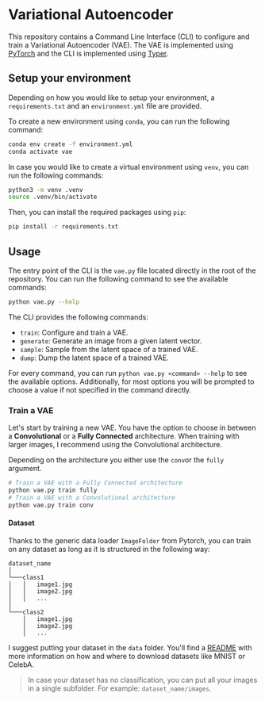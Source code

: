 # Variational Autoencoder

This repository contains a Command Line Interface (CLI) to configure and train a Variational Autoencoder (VAE). The VAE is implemented using [PyTorch](https://pytorch.org/docs/stable/index.html) and the CLI is implemented using [Typer](https://typer.tiangolo.com/).

## Setup your environment

Depending on how you would like to setup your environment, a `requirements.txt` and an `environment.yml` file are provided.

To create a new environment using `conda`, you can run the following command:

```bash
conda env create -f environment.yml
conda activate vae
```

In case you would like to create a virtual environment using `venv`, you can run the following commands:

```bash
python3 -m venv .venv
source .venv/bin/activate
```

Then, you can install the required packages using `pip`:

```bash
pip install -r requirements.txt
```

## Usage

The entry point of the CLI is the `vae.py` file located directly in the root of the repository. You can run the following command to see the available commands:

```bash
python vae.py --help
```

The CLI provides the following commands:

- `train`: Configure and train a VAE.
- `generate`: Generate an image from a given latent vector.
- `sample`: Sample from the latent space of a trained VAE.
- `dump`: Dump the latent space of a trained VAE.

For every command, you can run `python vae.py <command> --help` to see the available options. Additionally, for most options you will be prompted to choose a value if not specified in the command directly.

### Train a VAE

Let's start by training a new VAE. You have the option to choose in between a **Convolutional** or a **Fully Connected** architecture.
When training with larger images, I recommend using the Convolutional architecture.

Depending on the architecture you either use the `conv`or the `fully` argument.

```bash
# Train a VAE with a Fully Connected architecture
python vae.py train fully
# Train a VAE with a Convolutional architecture
python vae.py train conv
```

#### Dataset

Thanks to the generic data loader `ImageFolder` from Pytorch, you can train on any dataset as long as it is structured in the following way:

```
dataset_name
│
└───class1
│   │   image1.jpg
│   │   image2.jpg
│   │   ...
│
└───class2
    │   image1.jpg
    │   image2.jpg
    │   ...
```

I suggest putting your dataset in the `data` folder. You'll find a [README](/data/README.md) with more information on how and where to download datasets like MNIST or CelebA.

> In case your dataset has no classification, you can put all your images in a single subfolder. For example: `dataset_name/images`.
